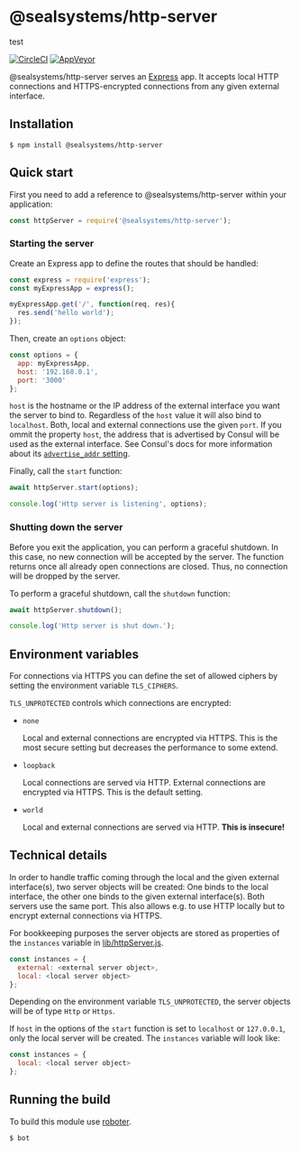 # @sealsystems/http-server

test

[![CircleCI](https://circleci.com/gh/sealsystems/node-http-server.svg?style=svg)](https://circleci.com/gh/sealsystems/node-http-server)
[![AppVeyor](https://ci.appveyor.com/api/projects/status/162t9chcn8ljf63j?svg=true)](https://ci.appveyor.com/project/Plossys/node-http-server)


@sealsystems/http-server serves an [Express](https://expressjs.com) app. It accepts local HTTP connections and HTTPS-encrypted connections from any given external interface.

## Installation

```shell
$ npm install @sealsystems/http-server
```

## Quick start

First you need to add a reference to @sealsystems/http-server within your application:

```javascript
const httpServer = require('@sealsystems/http-server');
```

### Starting the server

Create an Express app to define the routes that should be handled:

```javascript
const express = require('express');
const myExpressApp = express();

myExpressApp.get('/', function(req, res){
  res.send('hello world');
});
```

Then, create an `options` object:

```javascript
const options = {
  app: myExpressApp,
  host: '192.168.0.1',
  port: '3000'
};
```

`host` is the hostname or the IP address of the external interface you want the server to bind to. Regardless of the `host` value it will also bind to `localhost`. Both, local and external connections use the given `port`. If you ommit the property `host`, the address that is advertised by Consul will be used as the external interface. See Consul's docs for more information about its [`advertise_addr` setting](https://www.consul.io/docs/agent/options.html#advertise_addr).

Finally, call the `start` function:

```javascript
await httpServer.start(options);

console.log('Http server is listening', options);
```

### Shutting down the server

Before you exit the application, you can perform a graceful shutdown. In this case, no new connection will be accepted by the server. The function returns once all already open connections are closed. Thus, no connection will be dropped by the server.

To perform a graceful shutdown, call the `shutdown` function:

```javascript
await httpServer.shutdown();

console.log('Http server is shut down.');
```

## Environment variables

For connections via HTTPS you can define the set of allowed ciphers by setting the environment variable `TLS_CIPHERS`.  

`TLS_UNPROTECTED` controls which connections are encrypted:

- `none`

  Local and external connections are encrypted via HTTPS. This is the most secure setting but decreases the performance to some extend.

- `loopback`

  Local connections are served via HTTP. External connections are encrypted via HTTPS. This is the default setting.

- `world`

  Local and external connections are served via HTTP. **This is insecure!**

## Technical details

In order to handle traffic coming through the local and the given external interface(s), two server objects will be created: One binds to the local interface, the other one binds to the given external interface(s). Both servers use the same port. This also allows e.g. to use HTTP locally but to encrypt external connections via HTTPS.

For bookkeeping purposes the server objects are stored as properties of the `instances` variable in [lib/httpServer.js](lib/httpsServer.js).

```javascript
const instances = {
  external: <external server object>,
  local: <local server object>
};
```

Depending on the environment variable `TLS_UNPROTECTED`, the server objects will be of type `Http` or `Https`.

If `host` in the options of the `start` function is set to `localhost` or `127.0.0.1`, only the local server will be created. The `instances` variable will look like:

```javascript
const instances = {
  local: <local server object>
};
```

## Running the build

To build this module use [roboter](https://www.npmjs.com/package/roboter).

```bash
$ bot
```
